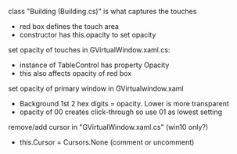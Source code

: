 class "Building (Building.cs)" is what captures the touches
  - red box defines the touch area
  - constructor has this.opacity to set opacity

set opacity of touches in GVirtualWindow.xaml.cs:
  - instance of TableControl has property Opacity
  - this also affects opacity of red box

set opacity of primary window in GVirtualwindow.xaml
  - Background 1st 2 hex digits = opacity. Lower is more transparent
  - opacity of 00 creates click-through so use 01 as lowest setting

remove/add cursor in "GVirtualWindow.xaml.cs" (win10 only?)
  - this.Cursor = Cursors.None (comment or uncomment)